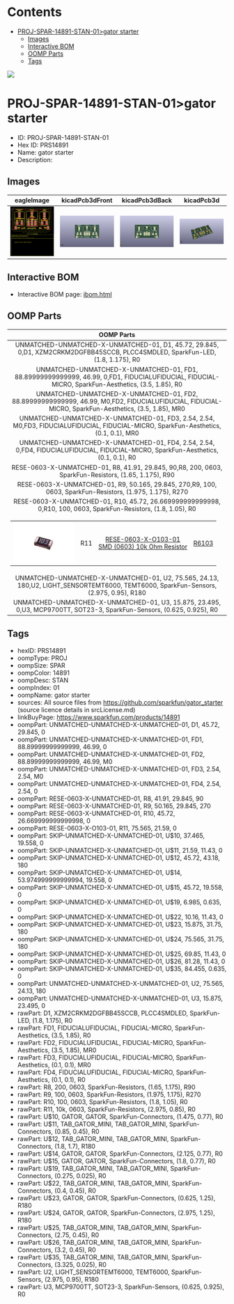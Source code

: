 



Contents
========

* [PROJ-SPAR-14891-STAN-01>gator starter](#proj-spar-14891-stan-01gator-starter)
	* [Images](#images)
	* [Interactive BOM](#interactive-bom)
	* [OOMP Parts](#oomp-parts)
	* [Tags](#tags)
  
![][im]
# PROJ-SPAR-14891-STAN-01>gator starter

- ID: PROJ-SPAR-14891-STAN-01
- Hex ID: PRS14891
- Name: gator starter
- Description: 

## Images
  
  

|eagleImage|kicadPcb3dFront|kicadPcb3dBack|kicadPcb3d|
| :---: | :---: | :---: | :---: |
|[![eagleImage](eagleImage_140.png)](eagleImage_600.png)|[![kicadPcb3dFront](kicadPcb3dFront_140.png)](kicadPcb3dFront_600.png)|[![kicadPcb3dBack](kicadPcb3dBack_140.png)](kicadPcb3dBack_600.png)|[![kicadPcb3d](kicadPcb3d_140.png)](kicadPcb3d_600.png)|

## Interactive BOM

- Interactive BOM page: [ibom.html](kicad/bom/ibom.html)

## OOMP Parts
  

|OOMP Parts|
| :---: |
|UNMATCHED-UNMATCHED-X-UNMATCHED-01, D1, 45.72, 29.845, 0,D1, XZM2CRKM2DGFBB45SCCB, PLCC4SMDLED, SparkFun-LED, (1.8, 1.175), R0|
|UNMATCHED-UNMATCHED-X-UNMATCHED-01, FD1, 88.89999999999999, 46.99, 0,FD1, FIDUCIALUFIDUCIAL, FIDUCIAL-MICRO, SparkFun-Aesthetics, (3.5, 1.85), R0|
|UNMATCHED-UNMATCHED-X-UNMATCHED-01, FD2, 88.89999999999999, 46.99, M0,FD2, FIDUCIALUFIDUCIAL, FIDUCIAL-MICRO, SparkFun-Aesthetics, (3.5, 1.85), MR0|
|UNMATCHED-UNMATCHED-X-UNMATCHED-01, FD3, 2.54, 2.54, M0,FD3, FIDUCIALUFIDUCIAL, FIDUCIAL-MICRO, SparkFun-Aesthetics, (0.1, 0.1), MR0|
|UNMATCHED-UNMATCHED-X-UNMATCHED-01, FD4, 2.54, 2.54, 0,FD4, FIDUCIALUFIDUCIAL, FIDUCIAL-MICRO, SparkFun-Aesthetics, (0.1, 0.1), R0|
|RESE-0603-X-UNMATCHED-01, R8, 41.91, 29.845, 90,R8, 200, 0603, SparkFun-Resistors, (1.65, 1.175), R90|
|RESE-0603-X-UNMATCHED-01, R9, 50.165, 29.845, 270,R9, 100, 0603, SparkFun-Resistors, (1.975, 1.175), R270|
|RESE-0603-X-UNMATCHED-01, R10, 45.72, 26.669999999999998, 0,R10, 100, 0603, SparkFun-Resistors, (1.8, 1.05), R0|
|<table><tr><td>![RESE-0603-X-O103-01](https://raw.githubusercontent.com/oomlout/oomlout_OOMP_parts/main/RESE-0603-X-O103-01/image_140.jpg)</td><td> R11</td><td>[RESE-0603-X-O103-01<br>SMD (0603) 10k Ohm Resistor](https://github.com/oomlout/oomlout_OOMP_parts/tree/main/RESE-0603-X-O103-01/)</td><td>[R6103](https://github.com/oomlout/oomlout_OOMP_parts/tree/main/RESE-0603-X-O103-01/)</td></tr></table>|
|UNMATCHED-UNMATCHED-X-UNMATCHED-01, U2, 75.565, 24.13, 180,U2, LIGHT_SENSORTEMT6000, TEMT6000, SparkFun-Sensors, (2.975, 0.95), R180|
|UNMATCHED-UNMATCHED-X-UNMATCHED-01, U3, 15.875, 23.495, 0,U3, MCP9700TT, SOT23-3, SparkFun-Sensors, (0.625, 0.925), R0|

## Tags

- hexID: PRS14891
- oompType: PROJ
- oompSize: SPAR
- oompColor: 14891
- oompDesc: STAN
- oompIndex: 01
- oompName: gator starter
- sources: All source files from https://github.com/sparkfun/gator_starter (source licence details in srcLicense.md)
- linkBuyPage: https://www.sparkfun.com/products/14891
- oompPart: UNMATCHED-UNMATCHED-X-UNMATCHED-01, D1, 45.72, 29.845, 0
- oompPart: UNMATCHED-UNMATCHED-X-UNMATCHED-01, FD1, 88.89999999999999, 46.99, 0
- oompPart: UNMATCHED-UNMATCHED-X-UNMATCHED-01, FD2, 88.89999999999999, 46.99, M0
- oompPart: UNMATCHED-UNMATCHED-X-UNMATCHED-01, FD3, 2.54, 2.54, M0
- oompPart: UNMATCHED-UNMATCHED-X-UNMATCHED-01, FD4, 2.54, 2.54, 0
- oompPart: RESE-0603-X-UNMATCHED-01, R8, 41.91, 29.845, 90
- oompPart: RESE-0603-X-UNMATCHED-01, R9, 50.165, 29.845, 270
- oompPart: RESE-0603-X-UNMATCHED-01, R10, 45.72, 26.669999999999998, 0
- oompPart: RESE-0603-X-O103-01, R11, 75.565, 21.59, 0
- oompPart: SKIP-UNMATCHED-X-UNMATCHED-01, U$10, 37.465, 19.558, 0
- oompPart: SKIP-UNMATCHED-X-UNMATCHED-01, U$11, 21.59, 11.43, 0
- oompPart: SKIP-UNMATCHED-X-UNMATCHED-01, U$12, 45.72, 43.18, 180
- oompPart: SKIP-UNMATCHED-X-UNMATCHED-01, U$14, 53.974999999999994, 19.558, 0
- oompPart: SKIP-UNMATCHED-X-UNMATCHED-01, U$15, 45.72, 19.558, 0
- oompPart: SKIP-UNMATCHED-X-UNMATCHED-01, U$19, 6.985, 0.635, 0
- oompPart: SKIP-UNMATCHED-X-UNMATCHED-01, U$22, 10.16, 11.43, 0
- oompPart: SKIP-UNMATCHED-X-UNMATCHED-01, U$23, 15.875, 31.75, 180
- oompPart: SKIP-UNMATCHED-X-UNMATCHED-01, U$24, 75.565, 31.75, 180
- oompPart: SKIP-UNMATCHED-X-UNMATCHED-01, U$25, 69.85, 11.43, 0
- oompPart: SKIP-UNMATCHED-X-UNMATCHED-01, U$26, 81.28, 11.43, 0
- oompPart: SKIP-UNMATCHED-X-UNMATCHED-01, U$35, 84.455, 0.635, 0
- oompPart: UNMATCHED-UNMATCHED-X-UNMATCHED-01, U2, 75.565, 24.13, 180
- oompPart: UNMATCHED-UNMATCHED-X-UNMATCHED-01, U3, 15.875, 23.495, 0
- rawPart: D1, XZM2CRKM2DGFBB45SCCB, PLCC4SMDLED, SparkFun-LED, (1.8, 1.175), R0
- rawPart: FD1, FIDUCIALUFIDUCIAL, FIDUCIAL-MICRO, SparkFun-Aesthetics, (3.5, 1.85), R0
- rawPart: FD2, FIDUCIALUFIDUCIAL, FIDUCIAL-MICRO, SparkFun-Aesthetics, (3.5, 1.85), MR0
- rawPart: FD3, FIDUCIALUFIDUCIAL, FIDUCIAL-MICRO, SparkFun-Aesthetics, (0.1, 0.1), MR0
- rawPart: FD4, FIDUCIALUFIDUCIAL, FIDUCIAL-MICRO, SparkFun-Aesthetics, (0.1, 0.1), R0
- rawPart: R8, 200, 0603, SparkFun-Resistors, (1.65, 1.175), R90
- rawPart: R9, 100, 0603, SparkFun-Resistors, (1.975, 1.175), R270
- rawPart: R10, 100, 0603, SparkFun-Resistors, (1.8, 1.05), R0
- rawPart: R11, 10k, 0603, SparkFun-Resistors, (2.975, 0.85), R0
- rawPart: U$10, GATOR, GATOR, SparkFun-Connectors, (1.475, 0.77), R0
- rawPart: U$11, TAB_GATOR_MINI, TAB_GATOR_MINI, SparkFun-Connectors, (0.85, 0.45), R0
- rawPart: U$12, TAB_GATOR_MINI, TAB_GATOR_MINI, SparkFun-Connectors, (1.8, 1.7), R180
- rawPart: U$14, GATOR, GATOR, SparkFun-Connectors, (2.125, 0.77), R0
- rawPart: U$15, GATOR, GATOR, SparkFun-Connectors, (1.8, 0.77), R0
- rawPart: U$19, TAB_GATOR_MINI, TAB_GATOR_MINI, SparkFun-Connectors, (0.275, 0.025), R0
- rawPart: U$22, TAB_GATOR_MINI, TAB_GATOR_MINI, SparkFun-Connectors, (0.4, 0.45), R0
- rawPart: U$23, GATOR, GATOR, SparkFun-Connectors, (0.625, 1.25), R180
- rawPart: U$24, GATOR, GATOR, SparkFun-Connectors, (2.975, 1.25), R180
- rawPart: U$25, TAB_GATOR_MINI, TAB_GATOR_MINI, SparkFun-Connectors, (2.75, 0.45), R0
- rawPart: U$26, TAB_GATOR_MINI, TAB_GATOR_MINI, SparkFun-Connectors, (3.2, 0.45), R0
- rawPart: U$35, TAB_GATOR_MINI, TAB_GATOR_MINI, SparkFun-Connectors, (3.325, 0.025), R0
- rawPart: U2, LIGHT_SENSORTEMT6000, TEMT6000, SparkFun-Sensors, (2.975, 0.95), R180
- rawPart: U3, MCP9700TT, SOT23-3, SparkFun-Sensors, (0.625, 0.925), R0



[im]: kicadPcb3d_450.png
